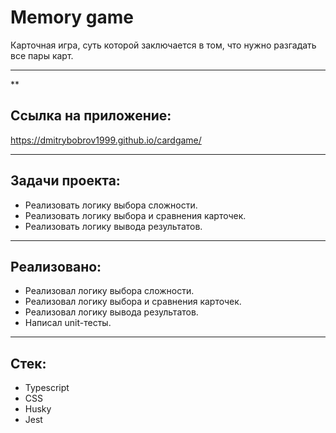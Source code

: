 # Memory game

Карточная игра, суть которой заключается в том, что нужно разгадать все пары карт.
____

**<h2>Ссылка на приложение:</h2>

https://dmitrybobrov1999.github.io/cardgame/
____

## Задачи проекта:

*  Реализовать логику выбора сложности.
*  Реализовать логику выбора и сравнения карточек.
*  Реализовать логику вывода результатов.
____

## Реализовано:

* Реализовал логику выбора сложности.
* Реализовал логику выбора и сравнения карточек.
* Реализовал логику вывода результатов.
* Написал unit-тесты.
____

## Стек:

* Typescript
* CSS
* Husky
* Jest
